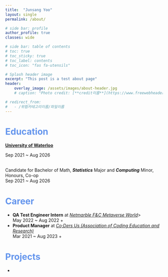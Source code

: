 ```yaml
---
title:  "Junsang Yoo"
layout: single
permalink: /about/

# side bar: profile
author_profile: true
classes: wide

# side bar: table of contents
# toc: true
# toc_sticky: true
# toc_label: contents
# toc_icon: "fas fa-utensils"

# Splash header image
excerpt: "This post is a test about page"
header:
    overlay_image: /assets/images/about-header.jpg
    # caption: "Photo credit: [**credit이름**](https://www.freewebheaders.com/technology-industry/high-tech-designs-headers/)"

# redirect_from:
#   - /위험카테고리이름/파일이름
---
```


<!-- Hello World
{: .notice--danger} -->


# <span style='color: CornflowerBlue;'>Education</span>
<!-- <i class="fas fa-school"></i>  -->
[**University of Waterloo**](https://uwaterloo.ca/) <p float="right">Sep 2021 ~ Aug 2026</p> <br />
Candidate for Bachelor of Math, ***Statistics*** Major and ***Computing*** Minor, Honours, Co-op <br />
Sep 2021 ~ Aug 2026

# <span style='color: CornflowerBlue;'>Career</span>

+ **QA Test Engineer Intern** at [*Netmarble F&C Metaverse World*](https://company.netmarble.com/studio/list/fnc)> <br />
May 2022 ~ Aug 2022
  + 
+ **Product Manager** at [*Co;Ders Us (Association of Coding Education and Research)*](https://www.codersus.org/en) <br />
Mar 2021 ~ Aug 2023
  + 

# <span style='color: CornflowerBlue;'>Projects</span>

+ 

<!-- # <span style='color: DimGrey;'>Contact</span>

+ <i class="fas fa-envelope-square"></i> [Email](mailto:dbwnstkddb@gmail.com)
+ <i class="fab fa-linkedin-in"></i> [LinkedIn](https://www.linkedin.com/in/junsang-yoo-305288227/?locale=en_US)
+ <i class="fab fa-github"></i> [Github](https://github.com/junsangyooo) -->